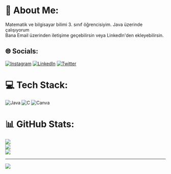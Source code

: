 # 💫 About Me:
Matematik ve bilgisayar bilimi 3. sınıf öğrencisiyim. Java üzerinde çalışıyorum<br>Bana Email üzerinden iletişime geçebilirsin veya Linkedln'den ekleyebilirsin.


## 🌐 Socials:
[![Instagram](https://img.shields.io/badge/Instagram-%23E4405F.svg?logo=Instagram&logoColor=white)](https://instagram.com/mehmetali9838) [![LinkedIn](https://img.shields.io/badge/LinkedIn-%230077B5.svg?logo=linkedin&logoColor=white)](https://linkedin.com/in/mehmetali9838) [![Twitter](https://img.shields.io/badge/Twitter-%231DA1F2.svg?logo=Twitter&logoColor=white)](https://twitter.com/mehmetali9838) 

# 💻 Tech Stack:
![Java](https://img.shields.io/badge/java-%23ED8B00.svg?style=for-the-badge&logo=java&logoColor=white) ![C](https://img.shields.io/badge/c-%2300599C.svg?style=for-the-badge&logo=c&logoColor=white) ![Canva](https://img.shields.io/badge/Canva-%2300C4CC.svg?style=for-the-badge&logo=Canva&logoColor=white)
# 📊 GitHub Stats:
![](https://github-readme-stats.vercel.app/api?username=Mehmetali9838&theme=dark&hide_border=false&include_all_commits=false&count_private=false)<br/>
![](https://github-readme-streak-stats.herokuapp.com/?user=Mehmetali9838&theme=dark&hide_border=false)<br/>
![](https://github-readme-stats.vercel.app/api/top-langs/?username=Mehmetali9838&theme=dark&hide_border=false&include_all_commits=false&count_private=false&layout=compact)

---
[![](https://visitcount.itsvg.in/api?id=Mehmetali9838&icon=0&color=0)](https://visitcount.itsvg.in)

<!-- Proudly created with GPRM ( https://gprm.itsvg.in ) -->
